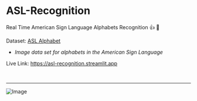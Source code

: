 # ASL-Recognition
Real Time American Sign Language Alphabets Recognition :+1: :metal:

Dataset: [ASL Alphabet](https://www.kaggle.com/datasets/grassknoted/asl-alphabet)

* _Image data set for alphabets in the American Sign Language_

Live Link: https://asl-recognition.streamlit.app


&nbsp; 


***


![Image](https://mediapipe.dev/images/mobile/hand_landmarks.png)

